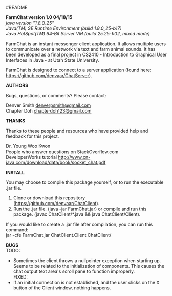 #README

**FarmChat version 1.0 04/18/15**   
_java version "1.8.0_25"_   
_Java(TM) SE Runtime Environment (build 1.8.0_25-b17)_   
_Java HotSpot(TM) 64-Bit Server VM (build 25.25-b02, mixed mode)_   

FarmChat is an instant messenger client application. It allows multiple users
to communicate over a network via text and farm animal sounds. It has been
developed as a final project in CS2410 - Introduction to Graphical User Interfaces
in Java - at Utah State University.

FarmChat is designed to connect to a server application
(found here: https://github.com/denvaar/ChatServer).

**AUTHORS**

Bugs, questions, or comments? Please contact:

Denver Smith denverpsmith@gmail.com   
Chapter Doh  chapterdoh123@gmail.com

**THANKS**

Thanks to these people and resources who have provided help and feedback
for this project.

Dr. Young Woo Kwon   
People who answer questions on StackOverflow.com   
DeveloperWorks tutorial http://www.cn-java.com/download/data/book/socket_chat.pdf   

**INSTALL**

You may choose to compile this package yourself, or to run the executable .jar file.

1.  Clone or download this repository (https://github.com/denvaar/ChatClient).
2.  Run the .jar file. (java -jar FarmChat.jar) or 
    compile and run this package. (javac ChatClient/*.java && java ChatClient/Client).   

If you would like to create a .jar file after compilation, you can run this command:   
jar -cfe FarmChat.jar ChatClient.Client ChatClient/   


**BUGS**   
TODO:   
-   Sometimes the client throws a nullpointer exception when starting up. Seems
    to be related to the initialization of components. This causes the chat output
    text area's scroll pane to function improperly.   
FIXED:
-   If an initial connection is not established, and the user clicks on the X button
    of the Client window, nothing happens.   
